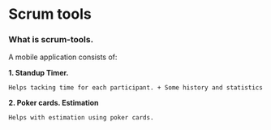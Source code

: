 # Scrum tools

### What is scrum-tools.
A mobile application consists of:

**1. Standup Timer.**
    
    Helps tacking time for each participant. + Some history and statistics

**2. Poker cards. Estimation**
    
    Helps with estimation using poker cards.